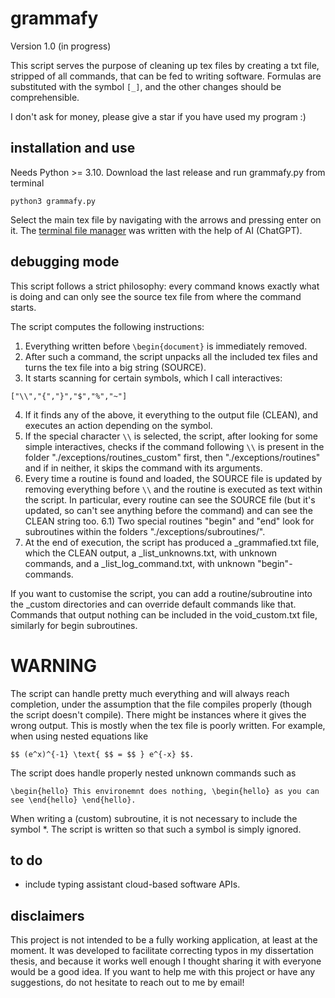 # grammafy

Version 1.0 (in progress)

This script serves the purpose of cleaning up tex files by creating a txt file, stripped of all commands, that can be fed to writing software. Formulas are substituted with the symbol `[_]`, and the other changes should be comprehensible.

I don't ask for money, please give a star if you have used my program :)

## installation and use

Needs Python >= 3.10. Download the last release and run grammafy.py from terminal
```
python3 grammafy.py
```
Select the main tex file by navigating with the arrows and pressing enter on it. The [terminal file manager](https://github.com/ttoommxx/pylePicker) was written with the help of AI (ChatGPT).

## debugging mode

This script follows a strict philosophy: every command knows exactly what is doing and can only see the source tex file from where the command starts.

The script computes the following instructions:
1) Everything written before `\begin{document}` is immediately removed.
2) After such a command, the script unpacks all the included tex files and turns the tex file into a big string (SOURCE).
3) It starts scanning for certain symbols, which I call interactives:
```
["\\","{","}","$","%","~"]
```
4) If it finds any of the above, it everything to the output file (CLEAN), and executes an action depending on the symbol.
5) If the special character ``\\`` is selected, the script, after looking for some simple interactives, checks if the command following ``\\`` is present in the folder "./exceptions/routines_custom" first, then "./exceptions/routines" and if in neither, it skips the command with its arguments.
6) Every time a routine is found and loaded, the SOURCE file is updated by removing everything before ``\\`` and the routine is executed as text within the script. In particular, every routine can see the SOURCE file (but it's updated, so can't see anything before the command) and can see the CLEAN string too.
6.1) Two special routines "begin" and "end" look for subroutines within the folders "./exceptions/subroutines/".
7) At the end of execution, the script has produced a _grammafied.txt file, which the CLEAN output, a _list_unknowns.txt, with unknown commands, and a _list_log_command.txt, with unknown "begin"-commands.

If you want to customise the script, you can add a routine/subroutine into the _custom directories and can override default commands like that.
Commands that output nothing can be included in the void_custom.txt file, similarly for begin subroutines.

# WARNING

The script can handle pretty much everything and will always reach completion, under the assumption that the file compiles properly (though the script doesn't compile). There might be instances where it gives the wrong output. This is mostly when the tex file is poorly written. For example, when using nested equations like
```
$$ (e^x)^{-1} \text{ $$ = $$ } e^{-x} $$. 
```
The script does handle properly nested unknown commands such as
```
\begin{hello} This environemnt does nothing, \begin{hello} as you can see \end{hello} \end{hello}.
```
When writing a (custom) subroutine, it is not necessary to include the symbol *. The script is written so that such a symbol is simply ignored.

## to do

- include typing assistant cloud-based software APIs.

## disclaimers

This project is not intended to be a fully working application, at least at the moment. It was developed to facilitate correcting typos in my dissertation thesis, and because it works well enough I thought sharing it with everyone would be a good idea. If you want to help me with this project or have any suggestions, do not hesitate to reach out to me by email!